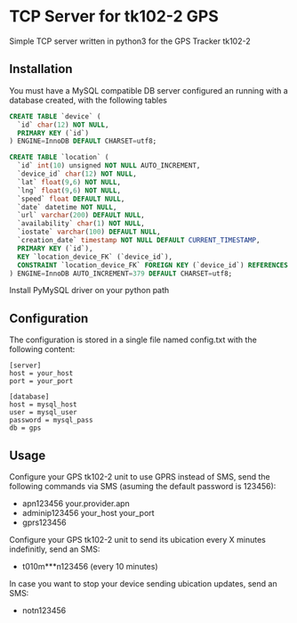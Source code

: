 # TCP Server for tk102-2 GPS
Simple TCP server written in python3 for the GPS Tracker tk102-2

## Installation
You must have a MySQL compatible DB server configured an running with a database created, with the following tables

```sql
CREATE TABLE `device` (
  `id` char(12) NOT NULL,
  PRIMARY KEY (`id`)
) ENGINE=InnoDB DEFAULT CHARSET=utf8;

CREATE TABLE `location` (
  `id` int(10) unsigned NOT NULL AUTO_INCREMENT,
  `device_id` char(12) NOT NULL,
  `lat` float(9,6) NOT NULL,
  `lng` float(9,6) NOT NULL,
  `speed` float DEFAULT NULL,
  `date` datetime NOT NULL,
  `url` varchar(200) DEFAULT NULL,
  `availability` char(1) NOT NULL,
  `iostate` varchar(100) DEFAULT NULL,
  `creation_date` timestamp NOT NULL DEFAULT CURRENT_TIMESTAMP,
  PRIMARY KEY (`id`),
  KEY `location_device_FK` (`device_id`),
  CONSTRAINT `location_device_FK` FOREIGN KEY (`device_id`) REFERENCES `device` (`id`) ON UPDATE CASCADE
) ENGINE=InnoDB AUTO_INCREMENT=379 DEFAULT CHARSET=utf8;
```

Install PyMySQL driver on your python path

## Configuration
The configuration is stored in a single file named config.txt with the following content:

```
[server]
host = your_host
port = your_port

[database]
host = mysql_host
user = mysql_user
password = mysql_pass
db = gps
```

## Usage
Configure your GPS tk102-2 unit to use GPRS instead of SMS, send the following commands via SMS (asuming the default password is 123456):
* apn123456 your.provider.apn
* adminip123456 your_host your_port
* gprs123456

Configure your GPS tk102-2 unit to send its ubication every X minutes indefinitly, send an SMS:
* t010m***n123456 (every 10 minutes)

In case you want to stop your device sending ubication updates, send an SMS:
* notn123456
